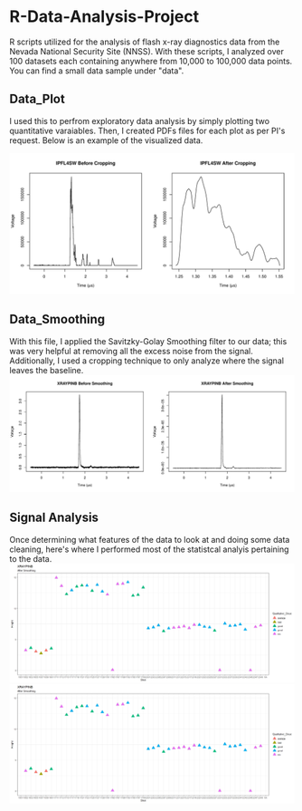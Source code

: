 # R-Data-Analysis-Project
R scripts utilized for the analysis of flash x-ray  diagnostics data from the Nevada National Security Site (NNSS). With these scripts, I analyzed over 100 datasets each containing anywhere from 10,000 to 100,000 data points. You can find a small data sample under "data".

## Data_Plot
I used this to perfrom exploratory data analysis by simply plotting two quantitative varaiables. Then, I created PDFs files for each plot as per PI's request. Below is an example of the visualized data.

![Plotting](data/peakCropping1.jpg)

## Data_Smoothing
With this file, I applied the Savitzky-Golay Smoothing filter to our data; this was very helpful at removing all the excess noise from the signal. Additionally, I used a cropping technique to only analyze where the signal leaves the baseline.
![Smoothin](data/smoothinPlot1.jpg)

## Signal Analysis
Once determining what features of the data to look at and doing some data cleaning, here's where I performed most of the statistcal analyis pertaining to the data.
![TimeSeries](data/xraypinb_after_smoothing.jpeg)
![Statistical](data/xraypinb_after_smoothing.jpeg)


